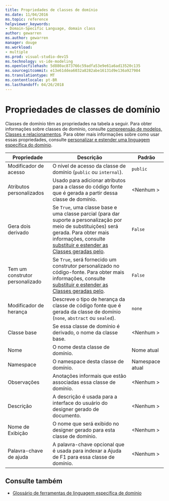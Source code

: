```yaml
---
title: Propriedades de classes de domínio
ms.date: 11/04/2016
ms.topic: reference
helpviewer_keywords:
- Domain-Specific Language, domain class
author: gewarren
ms.author: gewarren
manager: douge
ms.workload:
- multiple
ms.prod: visual-studio-dev15
ms.technology: vs-ide-modeling
ms.openlocfilehash: 5d880ac873766c59adfa53e9e61a6ad13520c135
ms.sourcegitcommit: e13e61ddea6032a8282abe16131d9e136a927984
ms.translationtype: MT
ms.contentlocale: pt-BR
ms.lasthandoff: 04/26/2018
---
```

# <a name="properties-of-domain-classes"></a>Propriedades de classes de domínio
Classes de domínio têm as propriedades na tabela a seguir. Para obter informações sobre classes de domínio, consulte [compreensão de modelos, Classes e relacionamentos](../modeling/understanding-models-classes-and-relationships.md). Para obter mais informações sobre como usar essas propriedades, consulte [personalizar e estender uma linguagem específica do domínio](../modeling/customizing-and-extending-a-domain-specific-language.md).

|Propriedade|Descrição|Padrão|
|--------------|-----------------|-------------|
|Modificador de acesso|O nível de acesso da classe de domínio (`public` ou `internal`).|`public`|
|Atributos personalizados|Usado para adicionar atributos para a classe do código fonte que é gerada a partir dessa classe de domínio.|\<Nenhum >|
|Gera dois derivado|Se `True`, uma classe base e uma classe parcial (para dar suporte a personalização por meio de substituições) será gerada. Para obter mais informações, consulte [substituir e estender as Classes geradas pelo](../modeling/overriding-and-extending-the-generated-classes.md).|`False`|
|Tem um construtor personalizado|Se `True`, será fornecido um construtor personalizado no código-fonte. Para obter mais informações, consulte [substituir e estender as Classes geradas pelo](../modeling/overriding-and-extending-the-generated-classes.md).|`False`|
|Modificador de herança|Descreve o tipo de herança da classe de código fonte que é gerada da classe de domínio (`none`, `abstract` ou `sealed`).|`none`|
|Classe base|Se essa classe de domínio é derivado, o nome da classe base.|\<Nenhum >|
|Nome|O nome desta classe de domínio.|Nome atual|
|Namespace|O namespace desta classe de domínio.|Namespace atual|
|Observações|Anotações informais que estão associadas essa classe de domínio.|\<Nenhum >|
|Descrição|A descrição é usada para a interface do usuário do designer gerado de documento.|\<Nenhum >|
|Nome de Exibição|O nome que será exibido no designer gerado para esta classe de domínio.|\<Nenhum >|
|Palavra-chave de ajuda|A palavra-chave opcional que é usada para indexar a Ajuda de F1 para essa classe de domínio.|\<Nenhum >|

## <a name="see-also"></a>Consulte também

- [Glossário de ferramentas de linguagem específica de domínio](http://msdn.microsoft.com/ca5e84cb-a315-465c-be24-76aa3df276aa)